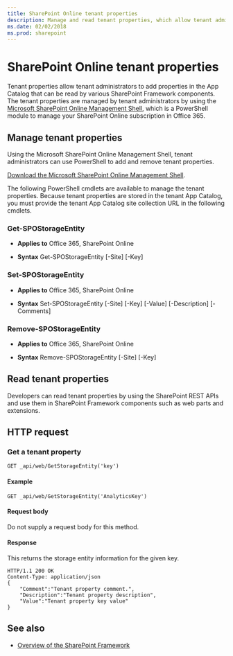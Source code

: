 ```yaml
---
title: SharePoint Online tenant properties
description: Manage and read tenant properties, which allow tenant administrators to add properties in the App Catalog that can be read by various SharePoint Framework components.
ms.date: 02/02/2018
ms.prod: sharepoint
---
```


# SharePoint Online tenant properties

Tenant properties allow tenant administrators to add properties in the App Catalog that can be read by various SharePoint Framework components. The tenant properties are managed by tenant administrators by using the [Microsoft SharePoint Online Management Shell](https://technet.microsoft.com/en-us/library/fp161372.aspx), which is a PowerShell module to manage your SharePoint Online subscription in Office 365.

## Manage tenant properties

Using the Microsoft SharePoint Online Management Shell, tenant administrators can use PowerShell to add and remove tenant properties. 

[Download the Microsoft SharePoint Online Management Shell](https://www.microsoft.com/en-us/download/details.aspx?id=35588).

The following PowerShell cmdlets are available to manage the tenant properties. Because tenant properties are stored in the tenant App Catalog, you must provide the tenant App Catalog site collection URL in the following cmdlets.

### Get-SPOStorageEntity

- **Applies to** Office 365, SharePoint Online

- **Syntax** Get-SPOStorageEntity [-Site] <AppCatalogSiteURL> [-Key] <String>

### Set-SPOStorageEntity

- **Applies to** Office 365, SharePoint Online

- **Syntax** Set-SPOStorageEntity [-Site] <AppCatalogSiteURL> [-Key] <String> [-Value] <String> [-Description] <String> [-Comments] <String>

### Remove-SPOStorageEntity

- **Applies to** Office 365, SharePoint Online

- **Syntax** Remove-SPOStorageEntity [-Site] <AppCatalogSiteURL> [-Key] <String>


## Read tenant properties

Developers can read tenant properties by using the SharePoint REST APIs and use them in SharePoint Framework components such as web parts and extensions.

## HTTP request

### Get a tenant property

```text
GET _api/web/GetStorageEntity('key')
```

#### Example

```text
GET _api/web/GetStorageEntity('AnalyticsKey')
```

#### Request body

Do not supply a request body for this method.

#### Response

This returns the storage entity information for the given key.

```text
HTTP/1.1 200 OK
Content-Type: application/json
{
    "Comment":"Tenant property comment.",
    "Description":"Tenant property description",
    "Value":"Tenant property key value"
}
```

## See also

- [Overview of the SharePoint Framework](sharepoint-framework-overview.md)